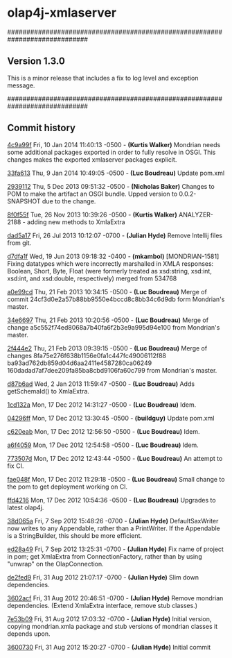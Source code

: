 
# olap4j-xmlaserver

#############################################################################
## Version 1.3.0

This is a minor release that includes a fix to log level and exception message.

#############################################################################

## Commit history

[4c9a99f](../../commit/4c9a99f50b5cbf1eb5959d0fe230cc25e93a7bfa)
Fri, 10 Jan 2014 11:40:13 -0500 - __(Kurtis Walker)__
Mondrian needs some additional packages exported in order to fully resolve in OSGI.  This changes makes the exported xmlaserver packages explicit.

[33fa613](../../commit/33fa6135672db30de665d568521c4faf962f3760)
Thu, 9 Jan 2014 10:49:05 -0500 - __(Luc Boudreau)__
Update pom.xml

[2939112](../../commit/29391127e752ce457f766f9009f23bca1e411bf0)
Thu, 5 Dec 2013 09:51:32 -0500 - __(Nicholas Baker)__
Changes to POM to make the artifact an OSGI bundle. Upped version to 0.0.2-SNAPSHOT due to the change.

[8f0f55f](../../commit/8f0f55fa2dbb68df2ea8795a40d34ba7d830ec75)
Tue, 26 Nov 2013 10:39:26 -0500 - __(Kurtis Walker)__
ANALYZER-2188 - adding new methods to XmlaExtra

[dad5a17](../../commit/dad5a17cb38d2fa713e2be89c1748f4b6bf37813)
Fri, 26 Jul 2013 10:12:07 -0700 - __(Julian Hyde)__
Remove Intellij files from git.

[d7dfa1f](../../commit/d7dfa1fce7c1791e628d7dafe22329205aaf2ef5)
Wed, 19 Jun 2013 09:18:32 -0400 - __(mkambol)__
[MONDRIAN-1581] Fixing datatypes which were incorrectly marshalled in XMLA responses:  Boolean, Short, Byte, Float (were formerly treated as xsd:string, xsd:int, xsd:int, and xsd:double, respectively) merged from 534768

[a0e99cd](../../commit/a0e99cd8df51d7650213af3de0c2c46ca1f7edde)
Thu, 21 Feb 2013 10:34:15 -0500 - __(Luc Boudreau)__
Merge of commit 24cf3d0e2a57b88bb9550e4bccd8c8bb34c6d9db form Mondrian's master.

[34e6697](../../commit/34e66971c15a947ec99e8a56c6273d0c2de1648c)
Thu, 21 Feb 2013 10:20:56 -0500 - __(Luc Boudreau)__
Merge of change a5c552f74ed8068a7b40fa6f2b3e9a995d94e100 from Mondrian's master.

[2f444e2](../../commit/2f444e26e905804fd13b5d53636d168b6df925ed)
Thu, 21 Feb 2013 09:39:15 -0500 - __(Luc Boudreau)__
Merge of changes 8fa75e276f638b1156e0fa1c447fc49006112f88 ba93ad762db859d04d6aa2411e4587280ca06249 160dadad7af7dee209fa85ba8cbd9106fa60c799 from Mondrian's master.

[d87b6ad](../../commit/d87b6ad54c3ba39448ec3bc2a31a249d75d9acf5)
Wed, 2 Jan 2013 11:59:47 -0500 - __(Luc Boudreau)__
Adds getSchemaId() to XmlaExtra.

[1cd132a](../../commit/1cd132ad3a5f225412ba8ed8cb9c4409c59653a4)
Mon, 17 Dec 2012 14:31:27 -0500 - __(Luc Boudreau)__
Idem.

[04296ff](../../commit/04296ff62f7fee2531b33d342fe2a1c8cd9b118d)
Mon, 17 Dec 2012 13:30:45 -0500 - __(buildguy)__
Update pom.xml

[c620eab](../../commit/c620eab7bb69916df36944963c0a94169b497eb4)
Mon, 17 Dec 2012 12:56:50 -0500 - __(Luc Boudreau)__
Idem.

[a6f4059](../../commit/a6f405959235692e064210b1333a7e4abe1ec038)
Mon, 17 Dec 2012 12:54:58 -0500 - __(Luc Boudreau)__
Idem.

[773507d](../../commit/773507d0affdba351fc50e37c91479e7f3fe9633)
Mon, 17 Dec 2012 12:43:44 -0500 - __(Luc Boudreau)__
An attempt to fix CI.

[fae048f](../../commit/fae048f973b8aa51d4c9abee9c707042fedf33df)
Mon, 17 Dec 2012 11:29:18 -0500 - __(Luc Boudreau)__
Small change to the pom to get deployment working on CI.

[ffd4216](../../commit/ffd4216b41e1e0009df0ade94d2125bf984919f4)
Mon, 17 Dec 2012 10:54:36 -0500 - __(Luc Boudreau)__
Upgrades to latest olap4j.

[38d065a](../../commit/38d065af43a45335758d772072066cafea9159d7)
Fri, 7 Sep 2012 15:48:26 -0700 - __(Julian Hyde)__
DefaultSaxWriter now writes to any Appendable, rather than a PrintWriter. If the Appendable is a StringBuilder, this should be more efficient.

[ed28a49](../../commit/ed28a4973c69fe0991c63b9e4a55b0faf87d3cb0)
Fri, 7 Sep 2012 13:25:31 -0700 - __(Julian Hyde)__
Fix name of project in pom; get XmlaExtra from ConnectionFactory, rather than by using "unwrap" on the OlapConnection.

[de2fed9](../../commit/de2fed93ee14d5ae4a83a34b12bda513ff6d2e63)
Fri, 31 Aug 2012 21:07:17 -0700 - __(Julian Hyde)__
Slim down dependencies.

[3602acf](../../commit/3602acf4133dabf48a053fdb7b5186eaee7a97de)
Fri, 31 Aug 2012 20:46:51 -0700 - __(Julian Hyde)__
Remove mondrian dependencies. (Extend XmlaExtra interface, remove stub classes.)

[7e53b09](../../commit/7e53b09f6820d86ad38d552b71316fd05df0da61)
Fri, 31 Aug 2012 17:03:32 -0700 - __(Julian Hyde)__
Initial version, copying mondrian.xmla package and stub versions of mondrian classes it depends upon.

[3600730](../../commit/3600730867ac523c8cc0cbcc346b711ff5d1c42a)
Fri, 31 Aug 2012 15:20:27 -0700 - __(Julian Hyde)__
Initial commit
